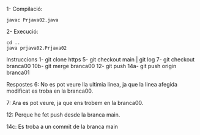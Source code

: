 1- Compilació:

	javac Prjava02.java
	
2- Execució:

	cd ..
	java prjava02.Prjava02

Instruccions
1- git clone https
5- git checkout main | git log
7- git checkout branca00
10b- git merge branca00
12- git push
14a- git push origin branca01

Respostes
6: No es pot veure lla ultimia linea, ja que la linea afegida modificat es troba en la branca00.

7: Ara es pot veure, ja que ens trobem en la branca00.

12: Perque he fet push desde la branca main.

14c: Es troba a un commit de la branca main
